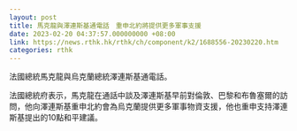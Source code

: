 ```yaml
---
layout: post
title: 馬克龍與澤連斯基通電話　重申北約將提供更多軍事支援
date: 2023-02-20 04:37:57.000000000 +08:00
link: https://news.rthk.hk/rthk/ch/component/k2/1688556-20230220.htm
categories: rthk
---
```


法國總統馬克龍與烏克蘭總統澤連斯基通電話。

法國總統府表示，馬克龍在通話中談及澤連斯基早前對倫敦、巴黎和布魯塞爾的訪問，他向澤連斯基重申北約會為烏克蘭提供更多軍事物資支援，他也重申支持澤連斯基提出的10點和平建議。
